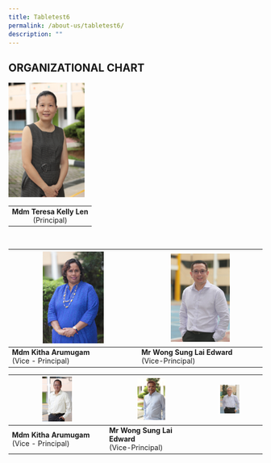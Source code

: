 ```yaml
---
title: Tabletest6
permalink: /about-us/tabletest6/
description: ""
---
```

## ORGANIZATIONAL CHART

<img style="width:30%" src="/images/Mdm%20Teresa%20Kelly%20Len.jpeg"> 


|  |
|:---:|
| <b>Mdm Teresa Kelly Len</b><br>(Principal)|

<br>

|   <img src="/images/Mdm%20Kitha%20Arumugam.jpeg"  style="width:50%" />                   |                  <img src="/images/Mr%20Edward%20Wong.jpeg"  style="width:50%" />                               |   
|--------------------------------------|-------------------------------------------|
| **Mdm Kitha Arumugam**  <br> (Vice - Principal) | **Mr Wong Sung Lai  Edward** <br> (Vice-Principal) |






|   <img src="/images/Mr%20Abdul%20Halik%20Bin%20Abdul%20Hamid.jpeg"  style="width:33%" />                   |                  <img src="/images/Mr%20K%20M%20Samales.jpeg"  style="width:33%" />                               |  <img src="/images/Mr%20Philip%20Lee.jpeg"  style="width:33%" />        | 
|--------------------------------------|-------------------------------------------| -------------------------------------------|
| **Mdm Kitha Arumugam**  <br> (Vice - Principal) | **Mr Wong Sung Lai  Edward** <br> (Vice-Principal) |
